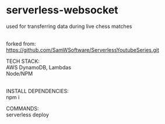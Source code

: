 # serverless-websocket

used for transferring data during live chess matches<br /><br />

forked from:<br />
    &#9;https://github.com/SamWSoftware/ServerlessYoutubeSeries.git

TECH STACK:<br />
    &#9;AWS DynamoDB, Lambdas<br />
    &#9;Node/NPM<br /><br />

INSTALL DEPENDENCIES:<br />
    &#9;npm i

COMMANDS:<br /> 
    &#9;serverless deploy
